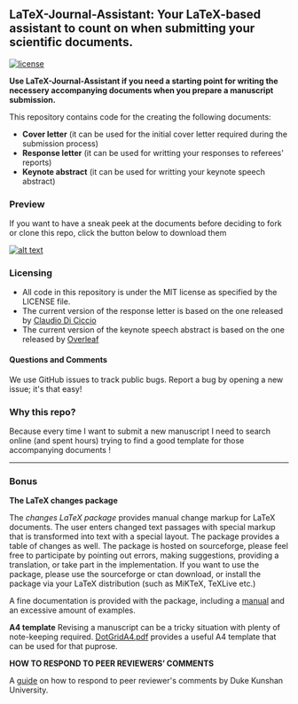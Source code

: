## LaTeX-Journal-Assistant: Your LaTeX-based assistant to count on when submitting your scientific documents.

[![license](https://img.shields.io/github/license/mashape/apistatus.svg?maxAge=2592000)](https://github.com/GKalliatakis/LaTeX-Journal-Assistant/blob/master/LICENSE)

**Use LaTeX-Journal-Assistant if you need a starting point for writing the necessery accompanying documents when you prepare a manuscript submission.**

This repository contains code for the creating the following documents:

- **Cover letter** (it can be used for the initial cover letter required during the submission process)
- **Response letter** (it can be used for writting your responses to referees' reports)
- **Keynote abstract** (it can be used for writting your keynote speech abstract)


### Preview

If you want to have a sneak peek at the documents before deciding to fork or clone this repo, click the button below to download them

[![alt text](https://cdn2.iconfinder.com/data/icons/ios-7-icons/50/download2-24.png "download InitialCoverLetter")](https://github.com/GKalliatakis/LaTeX-Journal-Assistant/raw/master/InitialCoverLetter.pdf)

### Licensing
- All code in this repository is under the MIT license as specified by the LICENSE file.
- The current version of the response letter is based on the one released by [Claudio Di Ciccio](https://github.com/cdc08x/letter-2-reviewers-LaTeX-template)
- The current version of the keynote speech abstract is based on the one released by [Overleaf](https://www.overleaf.com/latex/templates/simple-single-page-abstract-template/kwzyytrntryp#.W5YvdXWnFhF)


#### Questions and Comments
We use GitHub issues to track public bugs. Report a bug by opening a new issue; it's that easy!


### Why this repo?
Because every time I want to submit a new manuscript I need to search online (and spent hours) trying to find a good template for those accompanying documents !

----

### Bonus

**The LaTeX changes package**

The _changes LaTeX package_ provides manual change markup for LaTeX documents. The user enters changed text passages with special markup
that is transformed into text with a special layout. The package provides a table of changes as well.
The package is hosted on sourceforge, please feel free to participate by pointing out errors,
making suggestions, providing a translation, or take part in the implementation.
If you want to use the package, please use the sourceforge or ctan download, or install the package via your
LaTeX distribution (such as MiKTeX, TeXLive etc.)

A fine documentation is provided with the package, including a [manual](https://github.com/GKalliatakis/LaTeX-Journal-Assistant/blob/master/changes-package/changes.english.pdf) and an excessive amount of examples.


**A4 template**
Revising a manuscript can be a tricky situation with plenty of note-keeping required.
[DotGridA4.pdf](https://github.com/GKalliatakis/LaTeX-Journal-Assistant/blob/master/DotGridA4.pdf) provides a useful A4 template that can be used for that puprose.


**HOW TO RESPOND TO PEER REVIEWERS’ COMMENTS**

A [guide](https://dukekunshan.edu.cn/sites/default/files/u587/Lecutres%20Yamey%202017%20How%20to%20respond%20to%20reviewers%E2%80%99%20comments.pdf) on how to respond to peer reviewer's comments by Duke Kunshan University.
